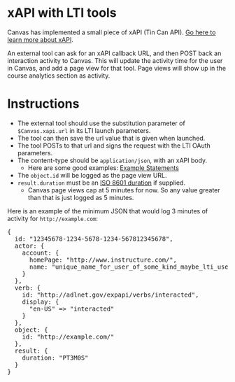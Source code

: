 xAPI with LTI tools
===================

Canvas has implemented a small piece of xAPI (Tin Can API).
<a href="http://www.adlnet.gov/tla/experience-api/">Go here to learn more about xAPI</a>.

An external tool can ask for an xAPI callback URL, and then POST back an interaction
activity to Canvas. This will update the activity time for the user in Canvas, and add a
page view for that tool. Page views will show up in the course analytics section as activity.


Instructions
=============

 * The external tool should use the substitution parameter of `$Canvas.xapi.url` in its LTI launch parameters.
 * The tool can then save the url value that is given when launched.
 * The tool POSTs to that url and signs the request with the LTI OAuth parameters.
 * The content-type should be `application/json`, with an xAPI body.
   * Here are some good examples: <a href="https://github.com/adlnet/xAPI-Spec/blob/master/xAPI.md#AppendixA">Example Statements</a>
 * The `object.id` will be logged as the page view URL.
 * `result.duration` must be an <a href="http://en.wikipedia.org/wiki/ISO_8601#Durations">ISO 8601 duration</a> if supplied.
   * Canvas page views cap at 5 minutes for now. So any value greater than that is just logged as 5 minutes.

Here is an example of the minimum JSON that would log 3 minutes of activity for `http://example.com`:

<pre>
{
  id: "12345678-1234-5678-1234-567812345678",
  actor: {
    account: {
      homePage: "http://www.instructure.com/",
      name: "unique_name_for_user_of_some_kind_maybe_lti_user_id"
    }
  },
  verb: {
    id: "http://adlnet.gov/expapi/verbs/interacted",
    display: {
      "en-US" => "interacted"
    }
  },
  object: {
    id: "http://example.com/"
  },
  result: {
    duration: "PT3M0S"
  }
}
</pre>

